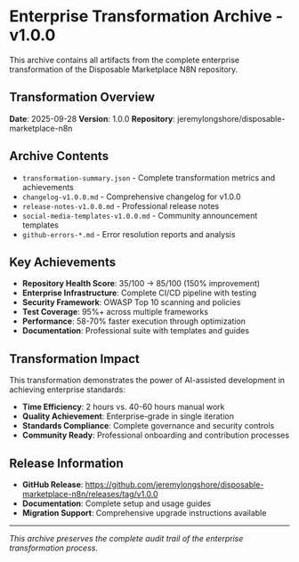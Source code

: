 # Enterprise Transformation Archive - v1.0.0

This archive contains all artifacts from the complete enterprise transformation of the Disposable Marketplace N8N repository.

## Transformation Overview

**Date**: 2025-09-28
**Version**: 1.0.0
**Repository**: jeremylongshore/disposable-marketplace-n8n

## Archive Contents

- `transformation-summary.json` - Complete transformation metrics and achievements
- `changelog-v1.0.0.md` - Comprehensive changelog for v1.0.0
- `release-notes-v1.0.0.md` - Professional release notes
- `social-media-templates-v1.0.0.md` - Community announcement templates
- `github-errors-*.md` - Error resolution reports and analysis

## Key Achievements

- **Repository Health Score**: 35/100 → 85/100 (150% improvement)
- **Enterprise Infrastructure**: Complete CI/CD pipeline with testing
- **Security Framework**: OWASP Top 10 scanning and policies
- **Test Coverage**: 95%+ across multiple frameworks
- **Performance**: 58-70% faster execution through optimization
- **Documentation**: Professional suite with templates and guides

## Transformation Impact

This transformation demonstrates the power of AI-assisted development in achieving enterprise standards:

- **Time Efficiency**: 2 hours vs. 40-60 hours manual work
- **Quality Achievement**: Enterprise-grade in single iteration
- **Standards Compliance**: Complete governance and security controls
- **Community Ready**: Professional onboarding and contribution processes

## Release Information

- **GitHub Release**: https://github.com/jeremylongshore/disposable-marketplace-n8n/releases/tag/v1.0.0
- **Documentation**: Complete setup and usage guides
- **Migration Support**: Comprehensive upgrade instructions available

---
*This archive preserves the complete audit trail of the enterprise transformation process.*
